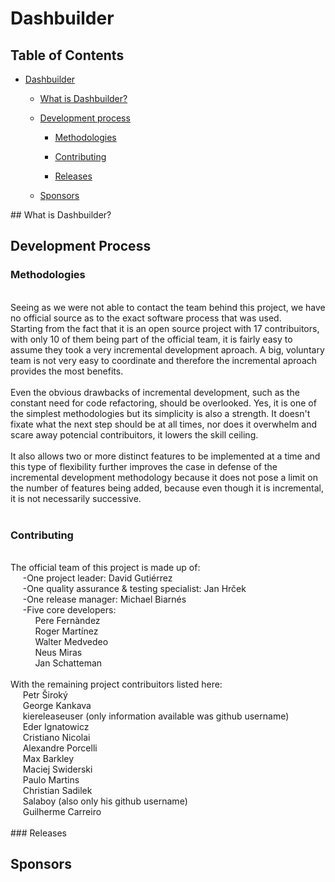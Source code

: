 # Dashbuilder

## Table of Contents
* [Dashbuilder](#dashbuilder)
	* [What is Dashbuilder?](#intro)
	* [Development process](#development-process)
		* [Methodologies](#methodologies)
		* [Contributing](#contributing)
		
		* [Releases](#releases)
		
	* [Sponsors](#sponsors)
	
<div id ='intro'/>
## What is Dashbuilder?

## Development Process

### Methodologies
<br>
Seeing as we were not able to contact the team behind this project, we have no official source as to the exact software process that was used.<br>
Starting from the fact that it is an open source project with 17 contribuitors, with only 10 of them being part of the official team, it is fairly easy to assume they took a very incremental development aproach. A big, voluntary team is not very easy to coordinate and therefore the incremental aproach provides the most benefits.<br>
<br>
Even the obvious drawbacks of incremental development, such as the constant need for code refactoring, should be overlooked. Yes, it is one of the simplest methodologies but its simplicity is also a strength. It doesn't fixate what the next step should be at all times, nor does it overwhelm and scare away potencial contribuitors, it lowers the skill ceiling.<br>
<br>
It also allows two or more distinct features to be implemented at a time and this type of flexibility further improves the case in defense of the incremental development methodology because it does not pose a limit on the number of features being added, because even though it is incremental, it is not necessarily successive.<br>
<br>
		


### Contributing
<br>
The official team of this project is made up of:<br>
&nbsp;&nbsp;&nbsp;&nbsp;	-One project leader: David Gutiérrez<br>
&nbsp;&nbsp;&nbsp;&nbsp;	-One quality assurance & testing specialist: Jan Hrček<br>
&nbsp;&nbsp;&nbsp;&nbsp;	-One release manager: Michael Biarnés<br>
&nbsp;&nbsp;&nbsp;&nbsp;	-Five core developers:<br>
&nbsp;&nbsp;&nbsp;&nbsp;&nbsp;&nbsp;&nbsp;&nbsp;&nbsp;		Pere Fernàndez<br>
&nbsp;&nbsp;&nbsp;&nbsp;&nbsp;&nbsp;&nbsp;&nbsp;&nbsp;		Roger Martínez<br>
&nbsp;&nbsp;&nbsp;&nbsp;&nbsp;&nbsp;&nbsp;&nbsp;&nbsp;		Walter Medvedeo<br>
&nbsp;&nbsp;&nbsp;&nbsp;&nbsp;&nbsp;&nbsp;&nbsp;&nbsp;		Neus Miras<br>
&nbsp;&nbsp;&nbsp;&nbsp;&nbsp;&nbsp;&nbsp;&nbsp;&nbsp;		Jan Schatteman<br>
<br>
With the remaining project contribuitors listed here:<br>
&nbsp;&nbsp;&nbsp;&nbsp;		Petr Široký<br>
&nbsp;&nbsp;&nbsp;&nbsp;		George Kankava<br>
&nbsp;&nbsp;&nbsp;&nbsp;		kiereleaseuser (only information available was github username)<br>
&nbsp;&nbsp;&nbsp;&nbsp;		Eder Ignatowicz<br>
&nbsp;&nbsp;&nbsp;&nbsp;		Cristiano Nicolai<br>
&nbsp;&nbsp;&nbsp;&nbsp;		Alexandre Porcelli<br>
&nbsp;&nbsp;&nbsp;&nbsp;		Max Barkley<br>
&nbsp;&nbsp;&nbsp;&nbsp;		Maciej Swiderski<br>
&nbsp;&nbsp;&nbsp;&nbsp;		Paulo Martins<br>
&nbsp;&nbsp;&nbsp;&nbsp;		Christian Sadilek<br>
&nbsp;&nbsp;&nbsp;&nbsp;		Salaboy (also only his github username)<br>
&nbsp;&nbsp;&nbsp;&nbsp;		Guilherme Carreiro<br>
<br>
### Releases

## Sponsors


